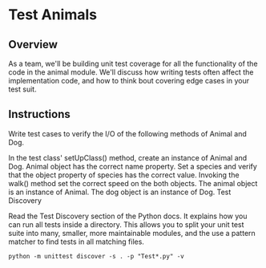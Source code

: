 # Test Animals

## Overview

As a team, we'll be building unit test coverage for all the functionality of the code in the animal module. We'll discuss how writing tests often affect the implementation code, and how to think bout covering edge cases in your test suit.

## Instructions

Write test cases to verify the I/O of the following methods of Animal and Dog.

In the test class' setUpClass() method, create an instance of Animal and Dog.
Animal object has the correct name property.
Set a species and verify that the object property of species has the correct value.
Invoking the walk() method set the correct speed on the both objects.
The animal object is an instance of Animal.
The dog object is an instance of Dog.
Test Discovery

Read the Test Discovery section of the Python docs. It explains how you can run all tests inside a directory. This allows you to split your unit test suite into many, smaller, more maintainable modules, and the use a pattern matcher to find tests in all matching files.

```
python -m unittest discover -s . -p "Test*.py" -v
```